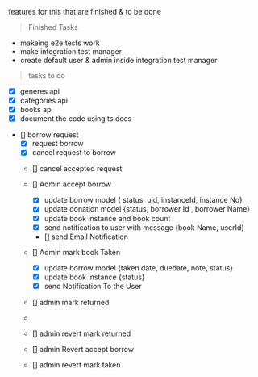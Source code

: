 features for this that are finished & to be done

> Finished Tasks

- makeing e2e tests work
- make integration test manager
- create default user & admin inside integration test manager

> tasks to do
>

- [x] generes api
- [x] categories api
- [x] books api
- [x] document the code using ts docs
- [] borrow request
    - [x] request borrow
    - [x] cancel request to borrow
    - [] cancel accepted request
    - [] Admin accept borrow
        - [x] update borrow model { status, uid, instanceId, instance No}
        - [x] update donation model {status, borrower Id , borrower Name}
        - [x] update book instance and book count
        - [x] send notification to user with message {book Name, userId}
        - [] send Email Notification

    - [] Admin mark book Taken
        - [x] update borrow model {taken date, duedate, note, status}
        - [x] update book Instance {status}
        - [x] send Notification To the User

    - [] admin mark returned
    -
    - [] admin revert mark returned
    - [] admin Revert accept borrow
    - [] admin revert mark taken